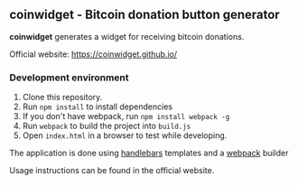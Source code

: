 ## coinwidget - Bitcoin donation button generator
**coinwidget** generates a widget for receiving bitcoin donations.

Official website: https://coinwidget.github.io/

### Development environment
1. Clone this repository.
2. Run `npm install` to install dependencies
3. If you don't have webpack, run `npm install webpack -g`
4. Run `webpack` to build the project into `build.js`
5. Open `index.html` in a browser to test while developing.

The application is done using [handlebars](http://handlebarsjs.com/) templates and a [webpack](https://webpack.github.io/) builder

Usage instructions can be found in the official website.
